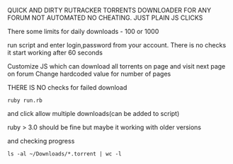 QUICK AND DIRTY
RUTRACKER TORRENTS DOWNLOADER FOR ANY FORUM
NOT AUTOMATED
NO CHEATING. JUST PLAIN JS CLICKS

There some limits for daily downloads - 100 or 1000

run script and enter login,password from your account.
There is no checks it start working after 60 seconds

Customize JS which can download all torrents on page 
and visit next page on forum
Change hardcoded value for number of pages

THERE IS NO checks for failed download

```
ruby run.rb
```
and click allow multiple downloads(can be added to script)

ruby > 3.0 should be fine but maybe it working with older versions

and checking progress
```
ls -al ~/Downloads/*.torrent | wc -l
```
